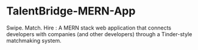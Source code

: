 # TalentBridge-MERN-App
Swipe. Match. Hire : A MERN stack web application that connects developers with companies (and other developers) through a Tinder-style matchmaking system.
